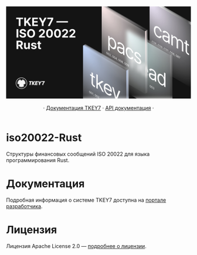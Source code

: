 [![TKEY7 Instant Payment System](https://github.com/tkey7/.github/blob/main/images/iso20022-tkey7-lang-rust.jpg)](https://tkey7.com/ru)

<p align="center">
  ·
  <a href="https://developer.tkey7.com/ru/docs-introduction">Документация TKEY7</a>
  ·
  <a href="https://developer.tkey7.com/ru/api-introduction">API документация</a>
  ·
  <br>
  <br>
</p>

# iso20022-Rust

Структуры финансовых сообщений ISO 20022 для языка программирования Rust.

# Документация

Подробная информация о системе TKEY7 доступна на [портале разработчика](https://developer.tkey7.com/ru/).

# Лицензия

Лицензия Apache License 2.0 — [подробнее о лицензии](https://github.com/tkey7/iso20022-tkey7/blob/main/LICENSE).